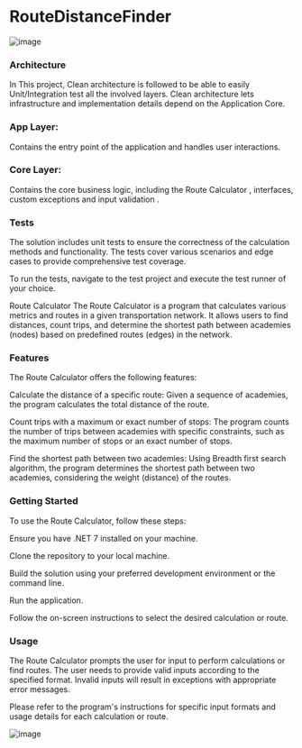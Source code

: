 # RouteDistanceFinder
![image](https://github.com/sohail-shaghasi/RouteDistanceFinder/assets/10161791/a7250dd6-4cba-470a-886a-8177b839567d)

### Architecture
In This project, Clean architecture is followed to be able to easily Unit/Integration test all the involved layers. Clean architecture lets infrastructure and implementation details depend on the Application Core.

### App Layer: 
Contains the entry point of the application and handles user interactions.

### Core Layer: 
Contains the core business logic, including the Route Calculator , interfaces, custom exceptions and input validation .

### Tests
The solution includes unit tests to ensure the correctness of the calculation methods and functionality. The tests cover various scenarios and edge cases to provide comprehensive test coverage.

To run the tests, navigate to the test project and execute the test runner of your choice.

Route Calculator
The Route Calculator is a program that calculates various metrics and routes in a given transportation network. It allows users to find distances, count trips, and determine the shortest path between academies (nodes) based on predefined routes (edges) in the network.

### Features
The Route Calculator offers the following features:

Calculate the distance of a specific route: Given a sequence of academies, the program calculates the total distance of the route.

Count trips with a maximum or exact number of stops: The program counts the number of trips between academies with specific constraints, such as the maximum number of stops or an exact number of stops.

Find the shortest path between two academies: Using Breadth first search algorithm, the program determines the shortest path between two academies, considering the weight (distance) of the routes.



### Getting Started
To use the Route Calculator, follow these steps:

Ensure you have .NET 7 installed on your machine.

Clone the repository to your local machine.

Build the solution using your preferred development environment or the command line.

Run the application.

Follow the on-screen instructions to select the desired calculation or route.

### Usage
The Route Calculator prompts the user for input to perform calculations or find routes. The user needs to provide valid inputs according to the specified format. Invalid inputs will result in exceptions with appropriate error messages.

Please refer to the program's instructions for specific input formats and usage details for each calculation or route.



![image](https://github.com/sohail-shaghasi/RouteDistanceFinder/assets/10161791/438b43d4-12a2-4551-9188-e8199d13ee5d)
